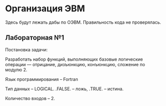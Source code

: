 # Организация ЭВМ

Здесь будут лежать дабы по ОЭВМ. Правильность кода не проверялась.

## Лабораторная №1

Постановка задачи:

Разработать набор функций, выполняющих базовые логические операции — отрицание, дизъюнкцию, конъюнкцию, сложение по модулю 2.

Язык программирования – Fortran

Тип данных – LOGICAL. .FALSE. – ложь, .TRUE. – истина.

Количество входов – 2.
